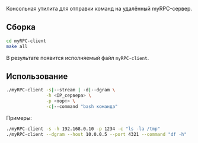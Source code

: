 Консольная утилита для отправки команд на удалённый myRPC-сервер.

## Сборка

```bash
cd myRPC-client
make all
```

В результате появится исполняемый файл `myRPC-client`.

## Использование

```bash
./myRPC-client -s|--stream | -d|--dgram \
               -h <IP_сервера> \
               -p <порт> \
               -c|--command "bash команда"
```

Примеры:
```bash
./myRPC-client -s -h 192.168.0.10 -p 1234 -c "ls -la /tmp"
./myRPC-client --dgram --host 10.0.0.5 --port 4321 --command "df -h"
```